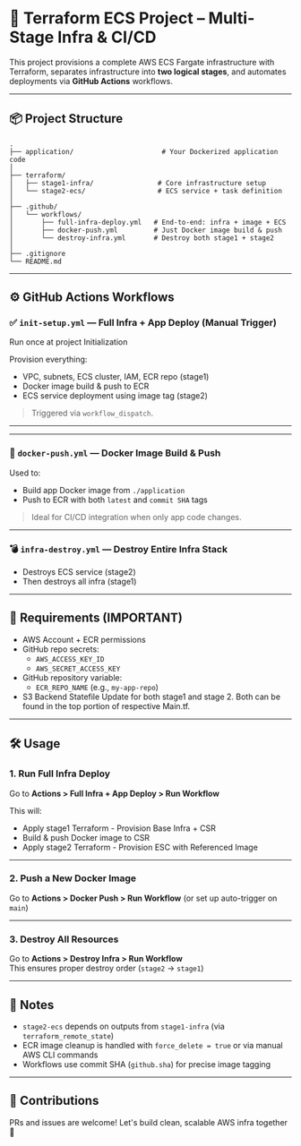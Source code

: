 # 🚀 Terraform ECS Project – Multi-Stage Infra & CI/CD

This project provisions a complete AWS ECS Fargate infrastructure with Terraform, separates infrastructure into **two logical stages**, and automates deployments via **GitHub Actions** workflows.

---

## 📦 Project Structure

```text
.
├── application/                      # Your Dockerized application code
│
├── terraform/
│   ├── stage1-infra/                # Core infrastructure setup
│   └── stage2-ecs/                  # ECS service + task definition
│
├── .github/
│   └── workflows/
│       ├── full-infra-deploy.yml   # End-to-end: infra + image + ECS
│       ├── docker-push.yml         # Just Docker image build & push
│       └── destroy-infra.yml       # Destroy both stage1 + stage2
│
├── .gitignore
└── README.md

```


---

## ⚙️ GitHub Actions Workflows

### ✅ `init-setup.yml` — Full Infra + App Deploy (Manual Trigger)
Run once at project Initialization

Provision everything:
- VPC, subnets, ECS cluster, IAM, ECR repo (stage1)
- Docker image build & push to ECR
- ECS service deployment using image tag (stage2)

> Triggered via `workflow_dispatch`.

---

---

### 🐳 `docker-push.yml` — Docker Image Build & Push
Used to:
- Build app Docker image from `./application`
- Push to ECR with both `latest` and `commit SHA` tags

> Ideal for CI/CD integration when only app code changes.

---

### 💣 `infra-destroy.yml` — Destroy Entire Infra Stack
- Destroys ECS service (stage2)
- Then destroys all infra (stage1)

---

## 🧪 Requirements (IMPORTANT)

- AWS Account + ECR permissions
- GitHub repo secrets:
  - `AWS_ACCESS_KEY_ID`
  - `AWS_SECRET_ACCESS_KEY`
- GitHub repository variable:
  - `ECR_REPO_NAME` (e.g., `my-app-repo`)
- S3 Backend Statefile Update for both stage1 and stage 2. Both can be found in the top portion of respective Main.tf.

---

## 🛠 Usage

### 1. Run Full Infra Deploy
Go to **Actions > Full Infra + App Deploy > Run Workflow**

This will:
- Apply stage1 Terraform - Provision Base Infra + CSR
- Build & push Docker image to CSR
- Apply stage2 Terraform - Provision ESC with Referenced Image

---

### 2. Push a New Docker Image
Go to **Actions > Docker Push > Run Workflow** (or set up auto-trigger on `main`)

---

### 3. Destroy All Resources
Go to **Actions > Destroy Infra > Run Workflow**  
This ensures proper destroy order (`stage2` → `stage1`)

---

## 🧼 Notes

- `stage2-ecs` depends on outputs from `stage1-infra` (via `terraform_remote_state`)
- ECR image cleanup is handled with `force_delete = true` or via manual AWS CLI commands
- Workflows use commit SHA (`github.sha`) for precise image tagging

---

## 🙌 Contributions

PRs and issues are welcome! Let's build clean, scalable AWS infra together 🚀